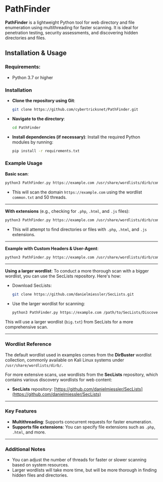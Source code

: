 
# PathFinder

**PathFinder** is a lightweight Python tool for web directory and file enumeration using multithreading for faster scanning. It is ideal for penetration testing, security assessments, and discovering hidden directories and files.

## Installation & Usage

### Requirements:
- Python 3.7 or higher

### Installation

- **Clone the repository using Git**:
   ```bash
   git clone https://github.com/cybertricksnet/PathFinder.git
   ```

- **Navigate to the directory**:
   ```bash
   cd PathFinder
   ```

- **Install dependencies (if necessary)**:
   Install the required Python modules by running:
   ```bash
   pip install -r requirements.txt
   ```

### Example Usage

**Basic scan**:
```bash
python3 PathFinder.py https://example.com /usr/share/wordlists/dirb/common.txt --threads 100
```
- This will scan the domain `https://example.com` using the wordlist `common.txt` and 50 threads.
***
**With extensions** (e.g., checking for `.php`, `.html`, and `.js` files):
```bash
python3 PathFinder.py https://example.com /usr/share/wordlists/dirb/common.txt -e php html js --threads 100
```

- This will attempt to find directories or files with `.php`, `.html`, and `.js` extensions.
***
**Example with Custom Headers & User-Agent**:
```bash
python3 PathFinder.py https://example.com /usr/share/wordlists/dirb/common.txt --headers "Authorization: Bearer token" --user-agent "Mozilla/5.0" --threads 100
```
***
**Using a larger wordlist**:
To conduct a more thorough scan with a bigger wordlist, you can use the SecLists repository. Here's how:

- Download SecLists:
   ```bash
   git clone https://github.com/danielmiessler/SecLists.git
   ```

- Use the larger wordlist for scanning:
   ```bash
   python3 PathFinder.py https://example.com /path/to/SecLists/Discovery/Web-Content/big.txt --threads 100
   ```

This will use a larger wordlist (`big.txt`) from SecLists for a more comprehensive scan.
***
### Wordlist Reference

The default wordlist used in examples comes from the **DirBuster** wordlist collection, commonly available on Kali Linux systems under `/usr/share/wordlists/dirb/`.

For more extensive scans, use wordlists from the **SecLists** repository, which contains various discovery wordlists for web content:
- **SecLists** repository: [https://github.com/danielmiessler/SecLists](https://github.com/danielmiessler/SecLists)
***
### Key Features

- **Multithreading**: Supports concurrent requests for faster enumeration.
- **Supports file extensions**: You can specify file extensions such as `.php`, `.html`, and more.
***
### Additional Notes

- You can adjust the number of threads for faster or slower scanning based on system resources.
- Larger wordlists will take more time, but will be more thorough in finding hidden files and directories.
